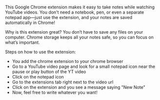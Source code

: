This Google Chrome extension makes it easy to take notes while watching YouTube videos. You don't need a notebook, pen, or even a separate notepad app—just use the extension, and your notes are saved automatically in Chrome!

Why is this extension great?
You don’t have to save any files on your computer. Chrome storage keeps all your notes safe, so you can focus on what’s important.

Steps on how to use the extension:
  - You add the chrome extension to your chrome browser
  - Go to a YouTube video page and look for a small notepad icon near the pause or play button of the YT video
  - Click on the notepad icon 
  - Go to the extensions tab right next to the video url
  - Click on the extension and you see a message saying "New Note"
  - Now, feel free to write whatever you want!
